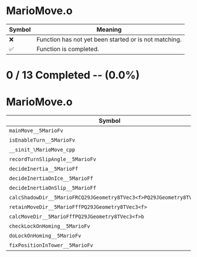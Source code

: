# MarioMove.o
| Symbol | Meaning 
| ------------- | ------------- 
| :x: | Function has not yet been started or is not matching. 
| :white_check_mark: | Function is completed. 


# 0 / 13 Completed -- (0.0%)
# MarioMove.o
| Symbol | Decompiled? |
| ------------- | ------------- |
| `mainMove__5MarioFv` | :x: |
| `isEnableTurn__5MarioFv` | :x: |
| `__sinit_\MarioMove_cpp` | :x: |
| `recordTurnSlipAngle__5MarioFv` | :x: |
| `decideInertia__5MarioFf` | :x: |
| `decideInertiaOnIce__5MarioFf` | :x: |
| `decideInertiaOnSlip__5MarioFf` | :x: |
| `calcShadowDir__5MarioFRCQ29JGeometry8TVec3<f>PQ29JGeometry8TVec3<f>` | :x: |
| `retainMoveDir__5MarioFffPQ29JGeometry8TVec3<f>` | :x: |
| `calcMoveDir__5MarioFffPQ29JGeometry8TVec3<f>b` | :x: |
| `checkLockOnHoming__5MarioFv` | :x: |
| `doLockOnHoming__5MarioFv` | :x: |
| `fixPositionInTower__5MarioFv` | :x: |

